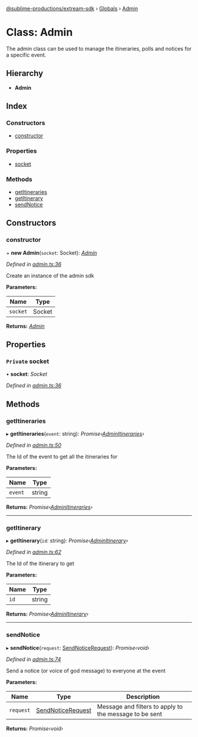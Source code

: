 [@sublime-productions/extream-sdk](../README.md) › [Globals](../globals.md) › [Admin](admin.md)

# Class: Admin

The admin class can be used to manage the itineraries, polls and notices for a specific event.

## Hierarchy

* **Admin**

## Index

### Constructors

* [constructor](admin.md#constructor)

### Properties

* [socket](admin.md#private-socket)

### Methods

* [getItineraries](admin.md#getitineraries)
* [getItinerary](admin.md#getitinerary)
* [sendNotice](admin.md#sendnotice)

## Constructors

###  constructor

\+ **new Admin**(`socket`: Socket): *[Admin](admin.md)*

*Defined in [admin.ts:36](https://github.com/Extream-SaaS/ex-sdk/blob/849839b/src/admin.ts#L36)*

Create an instance of the admin sdk

**Parameters:**

Name | Type |
------ | ------ |
`socket` | Socket |

**Returns:** *[Admin](admin.md)*

## Properties

### `Private` socket

• **socket**: *Socket*

*Defined in [admin.ts:36](https://github.com/Extream-SaaS/ex-sdk/blob/849839b/src/admin.ts#L36)*

## Methods

###  getItineraries

▸ **getItineraries**(`event`: string): *Promise‹[AdminItineraries](adminitineraries.md)›*

*Defined in [admin.ts:50](https://github.com/Extream-SaaS/ex-sdk/blob/849839b/src/admin.ts#L50)*

The Id of the event to get all the itineraries for

**Parameters:**

Name | Type |
------ | ------ |
`event` | string |

**Returns:** *Promise‹[AdminItineraries](adminitineraries.md)›*

___

###  getItinerary

▸ **getItinerary**(`id`: string): *Promise‹[AdminItinerary](adminitinerary.md)›*

*Defined in [admin.ts:62](https://github.com/Extream-SaaS/ex-sdk/blob/849839b/src/admin.ts#L62)*

The Id of the itinerary to get

**Parameters:**

Name | Type |
------ | ------ |
`id` | string |

**Returns:** *Promise‹[AdminItinerary](adminitinerary.md)›*

___

###  sendNotice

▸ **sendNotice**(`request`: [SendNoticeRequest](../interfaces/sendnoticerequest.md)): *Promise‹void›*

*Defined in [admin.ts:74](https://github.com/Extream-SaaS/ex-sdk/blob/849839b/src/admin.ts#L74)*

Send a notice (or voice of god message) to everyone at the event

**Parameters:**

Name | Type | Description |
------ | ------ | ------ |
`request` | [SendNoticeRequest](../interfaces/sendnoticerequest.md) | Message and filters to apply to the message to be sent |

**Returns:** *Promise‹void›*
